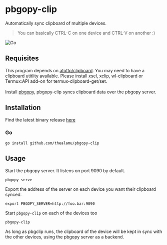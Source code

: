 # pbgopy-clip

Automatically sync clipboard of multiple devices.

> You can basically CTRL-C on one device and CTRL-V on another :)

![Go](https://github.com/thealamu/pbgopy-clip/workflows/Go/badge.svg)

## Requisites

This program depends on [atotto/clipboard](https://github.com/atotto/clipboard).
You may need to have a clipboard utitlity available. Please install xsel, xclip, wl-clipboard or Termux:API add-on for termux-clipboard-get/set.
<br>
<br>
Install [pbgopy](https://github.com/nakabonne/pbgopy), pbgopy-clip syncs clipboard data over the pbgopy server.

## Installation

Find the latest binary release [here](https://github.com/thealamu/pbgopy-clip/releases)

### Go

```shell
go install github.com/thealamu/pbgopy-clip
```

## Usage

Start the pbgopy server. It listens on port 9090 by default.

```shell
pbgopy serve
```

Export the address of the server on each device you want their clipboard synced.

```shell
export PBGOPY_SERVER=http://foo.bar:9090
```

Start `pbgopy-clip` on each of the devices too

```shell
pbgopy-clip
```

As long as pbgclip runs, the clipboard of the device will be kept in sync with the other devices,
using the pbgopy server as a backend.

